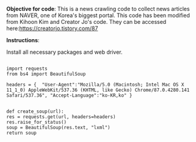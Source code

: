 **Objective for code**: This is a news crawling code to collect news articles from NAVER, one of Korea's biggest portal. This code has been modified from Kihoon Kim and Creator Jo's code. They can be accessed here:https://creatorjo.tistory.com/87


**Instructions**:

Install all necessary packages and web driver.

```

import requests
from bs4 import BeautifulSoup

headers = {  "User-Agent":"Mozilla/5.0 (Macintosh; Intel Mac OS X 11_1_0) AppleWebKit/537.36 (KHTML, like Gecko) Chrome/87.0.4280.141 Safari/537.36", "Accept-Language":"ko-KR,ko" }


def create_soup(url):
res = requests.get(url, headers=headers)
res.raise_for_status()
soup = BeautifulSoup(res.text, "lxml")
return soup

```
